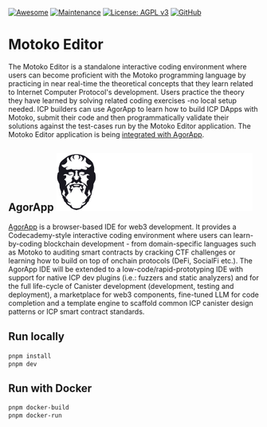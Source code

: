 [![Awesome](https://awesome.re/badge.svg)](https://awesome.re)
[![Maintenance](https://img.shields.io/badge/Maintained%3F-YES-green.svg)](https://github.com/agorapp-dao/motoko-editor/graphs/commit-activity)
[![License: AGPL v3](https://img.shields.io/badge/License-AGPL_v3-blue.svg)](https://www.gnu.org/licenses/agpl-3.0)
[![GitHub](https://img.shields.io/twitter/follow/axsaucedo.svg?label=Follow)](https://twitter.com/agorappdao)

# Motoko Editor
The Motoko Editor is a standalone interactive coding environment where users can become proficient with the Motoko programming language by practicing in near real-time the theoretical concepts that they learn related to Internet Computer Protocol's development. Users practice the theory they have learned by solving related coding exercises -no local setup needed. ICP builders can use AgorApp to learn how to build ICP DApps with Motoko, submit their code and then programmatically validate their solutions against the test-cases run by the Motoko Editor application.
The Motoko Editor application is being [integrated with AgorApp](https://motoko.agorapp.dev/course/motoko-tutorial/introduction).


## AgorApp ![AgorApp-logo](/motoko-editor/public/images/AgorAppLogo.svg)
[AgorApp](https://agorapp.dev/) is a browser-based IDE for web3 development. It provides a Codecademy-style interactive coding environment where users can learn-by-coding blockchain development - from domain-specific languages such as Motoko to auditing smart contracts by cracking CTF challenges or learning how to build on top of onchain protocols (DeFi, SocialFi etc.). The AgorApp IDE will be extended to a low-code/rapid-prototyping IDE with support for native ICP dev plugins (i.e.: fuzzers and static analyzers) and for the full life-cycle of Canister development (development, testing and deployment), a marketplace for web3 components, fine-tuned LLM for code completion and a template engine to scaffold common ICP canister design patterns or ICP smart contract standards.


## Run locally

```
pnpm install
pnpm dev
```

## Run with Docker

```
pnpm docker-build
pnpm docker-run
```
